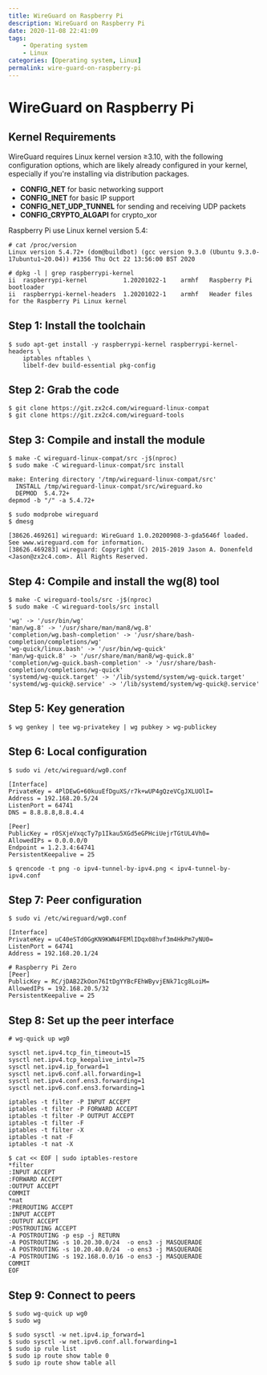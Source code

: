 ```yaml
---
title: WireGuard on Raspberry Pi
description: WireGuard on Raspberry Pi
date: 2020-11-08 22:41:09
tags:
    - Operating system
    - Linux
categories: [Operating system, Linux]
permalink: wire-guard-on-raspberry-pi
---
```


# WireGuard on Raspberry Pi

## Kernel Requirements

WireGuard requires Linux kernel version ≥3.10, with the following configuration options, which are likely already configured in your kernel, especially if you're installing via distribution packages.

-   **CONFIG_NET** for basic networking support
-   **CONFIG_INET** for basic IP support
-   **CONFIG_NET_UDP_TUNNEL** for sending and receiving UDP packets
-   **CONFIG_CRYPTO_ALGAPI** for crypto_xor

Raspberry Pi use Linux kernel version 5.4:

```shell
# cat /proc/version
Linux version 5.4.72+ (dom@buildbot) (gcc version 9.3.0 (Ubuntu 9.3.0-17ubuntu1~20.04)) #1356 Thu Oct 22 13:56:00 BST 2020

# dpkg -l | grep raspberrypi-kernel
ii  raspberrypi-kernel          1.20201022-1    armhf   Raspberry Pi bootloader
ii  raspberrypi-kernel-headers  1.20201022-1    armhf   Header files for the Raspberry Pi Linux kernel
```

## Step 1: Install the toolchain

```shell
$ sudo apt-get install -y raspberrypi-kernel raspberrypi-kernel-headers \
    iptables nftables \
    libelf-dev build-essential pkg-config
```

## Step 2: Grab the code

```shell
$ git clone https://git.zx2c4.com/wireguard-linux-compat
$ git clone https://git.zx2c4.com/wireguard-tools
```

## Step 3: Compile and install the module

```shell
$ make -C wireguard-linux-compat/src -j$(nproc)
$ sudo make -C wireguard-linux-compat/src install

make: Entering directory '/tmp/wireguard-linux-compat/src'
  INSTALL /tmp/wireguard-linux-compat/src/wireguard.ko
  DEPMOD  5.4.72+
depmod -b "/" -a 5.4.72+

$ sudo modprobe wireguard
$ dmesg

[38626.469261] wireguard: WireGuard 1.0.20200908-3-gda5646f loaded. See www.wireguard.com for information.
[38626.469283] wireguard: Copyright (C) 2015-2019 Jason A. Donenfeld <Jason@zx2c4.com>. All Rights Reserved.
```

## Step 4: Compile and install the wg(8) tool

```shell
$ make -C wireguard-tools/src -j$(nproc)
$ sudo make -C wireguard-tools/src install

'wg' -> '/usr/bin/wg'
'man/wg.8' -> '/usr/share/man/man8/wg.8'
'completion/wg.bash-completion' -> '/usr/share/bash-completion/completions/wg'
'wg-quick/linux.bash' -> '/usr/bin/wg-quick'
'man/wg-quick.8' -> '/usr/share/man/man8/wg-quick.8'
'completion/wg-quick.bash-completion' -> '/usr/share/bash-completion/completions/wg-quick'
'systemd/wg-quick.target' -> '/lib/systemd/system/wg-quick.target'
'systemd/wg-quick@.service' -> '/lib/systemd/system/wg-quick@.service'
```

## Step 5: Key generation

```shell
$ wg genkey | tee wg-privatekey | wg pubkey > wg-publickey
```

## Step 6: Local configuration

```shell
$ sudo vi /etc/wireguard/wg0.conf

[Interface]
PrivateKey = 4PlDEwG+60kuuEfDguXS/r7k+wUP4gQzeVCgJXLUOlI=
Address = 192.168.20.5/24
ListenPort = 64741
DNS = 8.8.8.8,8.8.4.4

[Peer]
PublicKey = r0SXjeVxqcTy7p1Ikau5XGd5eGPHciUejrTGtUL4Vh0=
AllowedIPs = 0.0.0.0/0
Endpoint = 1.2.3.4:64741
PersistentKeepalive = 25

$ qrencode -t png -o ipv4-tunnel-by-ipv4.png < ipv4-tunnel-by-ipv4.conf
```

## Step 7: Peer configuration

```shell
$ sudo vi /etc/wireguard/wg0.conf

[Interface]
PrivateKey = uC40eSTd0GgKN9KWN4FEMlIDqx08hvf3m4HkPm7yNU0=
ListenPort = 64741
Address = 192.168.20.1/24

# Raspberry Pi Zero
[Peer]
PublicKey = RC/jDAB2ZkOon76ItDgYYBcFEhWByvjENk71cg8LoiM=
AllowedIPs = 192.168.20.5/32
PersistentKeepalive = 25
```

## Step 8: Set up the peer interface

```shell
# wg-quick up wg0

sysctl net.ipv4.tcp_fin_timeout=15
sysctl net.ipv4.tcp_keepalive_intvl=75
sysctl net.ipv4.ip_forward=1
sysctl net.ipv6.conf.all.forwarding=1
sysctl net.ipv4.conf.ens3.forwarding=1
sysctl net.ipv6.conf.ens3.forwarding=1

iptables -t filter -P INPUT ACCEPT
iptables -t filter -P FORWARD ACCEPT
iptables -t filter -P OUTPUT ACCEPT
iptables -t filter -F
iptables -t filter -X
iptables -t nat -F
iptables -t nat -X

$ cat << EOF | sudo iptables-restore
*filter
:INPUT ACCEPT
:FORWARD ACCEPT
:OUTPUT ACCEPT
COMMIT
*nat
:PREROUTING ACCEPT
:INPUT ACCEPT
:OUTPUT ACCEPT
:POSTROUTING ACCEPT
-A POSTROUTING -p esp -j RETURN
-A POSTROUTING -s 10.20.30.0/24  -o ens3 -j MASQUERADE
-A POSTROUTING -s 10.20.40.0/24  -o ens3 -j MASQUERADE
-A POSTROUTING -s 192.168.0.0/16 -o ens3 -j MASQUERADE
COMMIT
EOF

```

## Step 9: Connect to peers

```shell
$ sudo wg-quick up wg0
$ sudo wg

$ sudo sysctl -w net.ipv4.ip_forward=1
$ sudo sysctl -w net.ipv6.conf.all.forwarding=1
$ sudo ip rule list
$ sudo ip route show table 0
$ sudo ip route show table all
```
